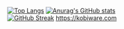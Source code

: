 [![Top Langs](https://github-readme-stats.vercel.app/api/top-langs/?username=KobiSteve07&theme=dark)](https://github.com/KobiSteve07/github-readme-stats)
[![Anurag's GitHub stats](https://github-readme-stats.vercel.app/api?username=KobiSteve07&include_orgs=true&theme=tokyonight&include_orgs=true)](https://github.com/anuraghazra/github-readme-stats)  
[![GitHub Streak](http://github-readme-streak-stats.herokuapp.com?user=KobiSteve07&theme=dark&background=000000)](https://git.io/streak-stats)
https://kobiware.com